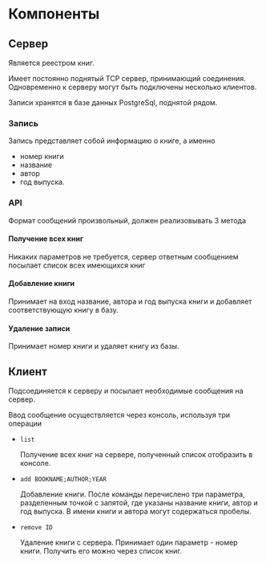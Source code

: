 # Компоненты
## Сервер

Является реестром книг.

Имеет постоянно поднятый TCP сервер, принимающий соединения. 
Одновременно к серверу могут быть подключены несколько клиентов.

Записи хранятся в базе данных PostgreSql, поднятой рядом.

### Запись
Запись представляет собой информацию о книге, а именно 
* номер книги
* название
* автор
* год выпуска. 

### API 
Формат сообщений произвольный, должен реализовывать 3 метода
#### Получение всех книг
Никаких параметров не требуется, сервер ответным сообщением посылает список всех имеющихся книг
#### Добавление книги
Принимает на вход название, автора и год выпуска книги и добавляет соответствующую книгу в базу.
#### Удаление записи
Принимает номер книги и удаляет книгу из базы.

## Клиент
Подсоединяется к серверу и посылает необходимые сообщения на сервер.

Ввод сообщение осуществляется через консоль, используя три операции
* `list` 

    Получение всех книг на сервере, полученный список отобразить в консоле.

* `add BOOKNAME;AUTHOR;YEAR`

    Добавление книги. После команды перечислено три параметра, разделенным точкой с запятой, где указаны название книги, автор и год выпуска.
    В имени книги и автора могут содержаться пробелы.

* `remove ID`

    Удаление книги с сервера. Принимает один параметр - номер книги. Получить его можно через список книг.
